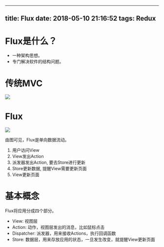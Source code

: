
---
title: Flux
date: 2018-05-10 21:16:52
tags: Redux
---



# Flux是什么？



* 一种架构思想。
* 专门解决软件的结构问题。

<!-- more -->

# 传统MVC

![](https://res.infoq.com/news/2014/05/facebook-mvc-flux/en/resources/flux-react-mvc.png)

# Flux

![](https://res.infoq.com/news/2014/05/facebook-mvc-flux/en/resources/flux-react.png)

由图可见，Flux是单向数据流动。
1. 用户访问View
1. View发出Action
1. 派发器发出Action, 要去Store进行更新
1. Store更新数据, 提醒View需要更新页面
1. View更新页面

# 基本概念
Flux将应用分成四个部分。
* View: 视图层
* Action: 动作，视图层发出的消息，比如鼠标点击
* Dispatcher: 派发器，用来接收Actions，执行回调函数
* Store: 数据层，用来存放应用的状态，一旦发生改变，就提醒View更新页面








